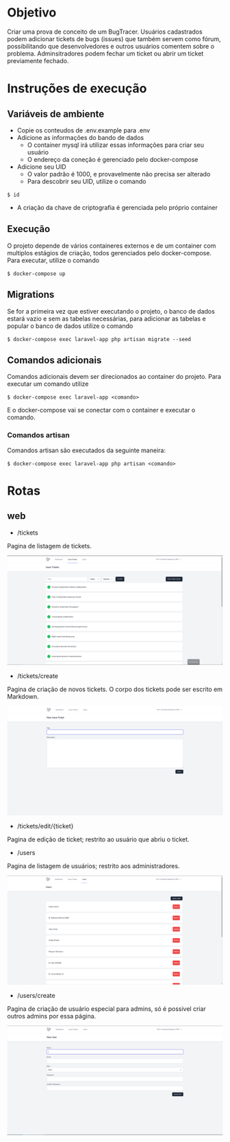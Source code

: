 # Objetivo

Criar uma prova de conceito de um BugTracer. Usuários cadastrados podem adicionar tickets de bugs (issues) que também servem como fórum, possibilitando que desenvolvedores e outros usuários comentem sobre o problema. Adminsitradores podem fechar um ticket ou abrir um ticket previamente fechado.

# Instruções de execução

## Variáveis de ambiente

- Copie os conteudos de .env.example para .env
- Adicione as informações do bando de dados
    - O container mysql irá utilizar essas informações para criar seu usuário
    - O endereço da coneção é gerenciado pelo docker-compose
- Adicione seu UID
    - O valor padrão é 1000, e provavelmente não precisa ser alterado
    - Para descobrir seu UID, utilize o comando
 ```
 $ id
 ```
 - A criação da chave de criptografia é gerenciada pelo próprio container

## Execução

O projeto depende de vários containeres externos e de um container com multiplos estágios de criação, todos gerenciados pelo docker-compose. Para executar, utilize o comando

```
$ docker-compose up
```

## Migrations

Se for a primeira vez que estiver executando o projeto, o banco de dados estará vazio e sem as tabelas necessárias, para adicionar as tabelas e popular o banco de dados utilize o comando

```
$ docker-compose exec laravel-app php artisan migrate --seed
```

## Comandos adicionais

Comandos adicionais devem ser direcionados ao container do projeto. Para executar um comando utilize

```
$ docker-compose exec laravel-app <comando>
```

E o docker-compose vai se conectar com o container e executar o comando. 

### Comandos artisan

Comandos artisan são executados da seguinte maneira:

```
$ docker-compose exec laravel-app php artisan <comando>
```

# Rotas

## web

- /tickets

Pagina de listagem de tickets.

![Pagina dos tickets](./screenshots/tickets.png)

- /tickets/create

Pagina de criação de novos tickets. O corpo dos tickets pode ser escrito em Markdown.

![Pagina de criação de tickets](./screenshots/tickets_create.png)

- /tickets/edit/{ticket}

Pagina de edição de ticket; restrito ao usuário que abriu o ticket.

- /users

Pagina de listagem de usuários; restrito aos administradores.

![Pagina dos usuários](./screenshots/users.png)

- /users/create

Pagina de criação de usuário especial para admins, só é possivel criar outros admins por essa página.

![Pagina de criação de usuários](./screenshots/users_create.png)
